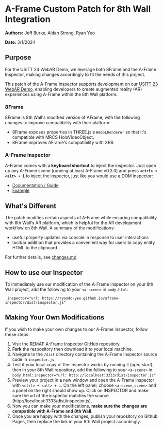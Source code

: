 # A-Frame Custom Patch for 8th Wall Integration

**Authors:** Jeff Burke, Aidan Strong, Ryan Yeo

**Date:** 3/1/2024

## Purpose

For the USITT 24 WebAR Demo, we leverage both 8Frame and the A-Frame Inspector, making changes accordingly to fit the needs of this project.

This patch of the A-Frame inspector supports development on our [USITT 23 WebAR Demo](https://www.8thwall.com/decentar/usitt-template/project), enabling developers to create augmented reality (AR) experiences using A-Frame within the 8th Wall platform.

### 8Frame

8Frame is 8th Wall's modified version of AFrame, with the following changes to improve compatibility with their platform:

- 8Frame exposes properties in THREE.js's `WebGLRenderer` so that it's compatible with MRCS HoloVideoObject.
- 8Frame improves AFrame's compatibility with XR8.

### A-Frame Inspector

A-Frame comes with a **keyboard shortcut** to inject the inspector. Just open
up any A-Frame scene (running at least A-Frame v0.3.0) and press **`<ctrl> +
<alt> + i`** to inject the inspector, just like you would use a DOM inspector:

- [Documentation / Guide](https://aframe.io/docs/master/introduction/visual-inspector-and-dev-tools.html)
- [Example](https://aframe.io/aframe-inspector/examples/)

## What's Different

The patch modifies certain aspects of A-Frame while ensuring compatibility with 8th Wall's AR platform, which is helpful for the AR development workflow on 8th Wall. A summary of the modifications:

- useful property updates via console in response to user interactions
- toolbar addition that provides a convenient way for users to copy entity HTML to the clipboard

For further details, see [changes.md](./changes.md).

## How to use our Inspector

To immediately use our modification of the A-Frame Inspector on your 8th Wall project, add the following to your `<a-scene>` in `body.html`:

` inspector="url: https://ryandc-yeo.github.io/aframe-inspector/dist/inspector.js"`

## Making Your Own Modifications

If you wish to make your own changes to our A-Frame Inspector, follow these steps:

1. Visit the [REMAP A-Frame Inspector GitHub repository](https://github.com/remap/aframe-inspector).
2. **Fork** the respository then download it to your local machine.
3. Navigate to the `/dist` directory containing the A-Frame Inspector source code in `inspector.js`.
4. Test if your local copy of the inspector works by running it (_npm start_), then in your 8th Wall repository, add the following to your `<a-scene>` in `body.html`:
   `inspector="url: http://localhost:3333/dist/inspector.js"`
5. Preview your project in a new window and open the A-Frame inspector with `<ctrl> + <alt> + i`. On the left panel, choose `<a-scene_scene>` and a panel on the right should show up. Click on INSPECTOR and make sure the url of the inspector matches the source (http://localhost:3333/dist/inspector.js).
6. Now you can make your modifications, **make sure the changes are compatible with A-Frame and 8th Wall**.
7. Once you are happy with the changes, publish your repository on Github Pages, then replace the link in your 8th Wall project accordingly.
